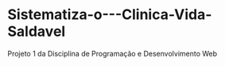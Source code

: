 # Sistematiza-o---Clinica-Vida-Saldavel
Projeto 1 da Disciplina de Programação e Desenvolvimento Web 

